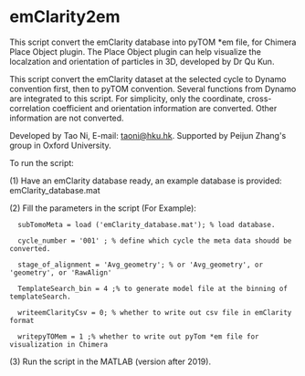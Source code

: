 # emClarity2em

This script convert the emClarity database into pyTOM *em file, for Chimera Place Object plugin. 
The Place Object plugin can help visualize the localzation and orientation of particles in 3D, developed by Dr Qu Kun.

This script convert the emClarity dataset at the selected cycle to Dynamo convention first, then to pyTOM convention. Several functions from Dynamo are integrated to this script. For simplicity, only the
coordinate, cross-correlation coefficient and orientation information are converted. Other information are not converted.

Developed by Tao Ni, E-mail: taoni@hku.hk. Supported by Peijun Zhang's group in Oxford University.

To run the script:

(1) Have an emClarity database ready, an example database is provided: emClarity_database.mat

(2) Fill the parameters in the script (For Example):

      subTomoMeta = load ('emClarity_database.mat'); % load database.
      
      cycle_number = '001' ; % define which cycle the meta data shoudd be converted.
      
      stage_of_alignment = 'Avg_geometry'; % or 'Avg_geometry', or 'geometry', or 'RawAlign'
      
      TemplateSearch_bin = 4 ;% to generate model file at the binning of templateSearch.
      
      writeemClarityCsv = 0; % whether to write out csv file in emClarity format
      
      writepyTOMem = 1 ;% whether to write out pyTom *em file for visualization in Chimera
      
(3) Run the script in the MATLAB (version after 2019).
